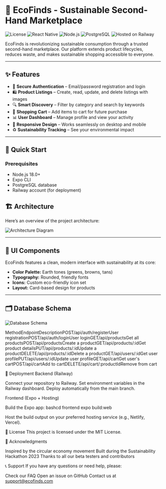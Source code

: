 # 🌱 EcoFinds - Sustainable Second-Hand Marketplace

![License](https://img.shields.io/badge/license-MIT-blue.svg)
![React Native](https://img.shields.io/badge/React%20Native-0.72.0-61dafb.svg)
![Node.js](https://img.shields.io/badge/Node.js-18.0%2B-green.svg)
![PostgreSQL](https://img.shields.io/badge/PostgreSQL-15.0-336791.svg)
![Hosted on Railway](https://img.shields.io/badge/Hosted%20on-Railway-0B0D0E.svg)

EcoFinds is revolutionizing sustainable consumption through a trusted second-hand marketplace. Our platform extends product lifecycles, reduces waste, and makes sustainable shopping accessible to everyone.

---

## ✨ Features

- 🔐 **Secure Authentication** – Email/password registration and login
- 🛍️ **Product Listings** – Create, read, update, and delete listings with images
- 🔍 **Smart Discovery** – Filter by category and search by keywords
- 🛒 **Shopping Cart** – Add items to cart for future purchase
- 📊 **User Dashboard** – Manage profile and view your activity
- 📱 **Responsive Design** – Works seamlessly on desktop and mobile
- ♻️ **Sustainability Tracking** – See your environmental impact

---

## 🚀 Quick Start

### Prerequisites

- Node.js 18.0+
- Expo CLI
- PostgreSQL database
- Railway account (for deployment)



## 🏗️ Architecture

Here’s an overview of the project architecture:

![Architecture Diagram](https://github.com/shrey3108/VirtualCommunity_TS/blob/main/deepseek_mermaid_20250906_d8f80d.png)

---

## 🎨 UI Components

EcoFinds features a clean, modern interface with sustainability at its core:

- **Color Palette:** Earth tones (greens, browns, tans)  
- **Typography:** Rounded, friendly fonts  
- **Icons:** Custom eco-friendly icon set  
- **Layout:** Card-based design for products  

---

## 🗂️ Database Schema

![Database Schema](https://github.com/shrey3108/VirtualCommunity_TS/blob/main/deepseek_mermaid_20250906_86d6b8.png)







































































MethodEndpointDescriptionPOST/api/auth/registerUser registrationPOST/api/auth/loginUser loginGET/api/productsGet all productsPOST/api/productsCreate a productGET/api/products/:idGet product detailsPUT/api/products/:idUpdate a productDELETE/api/products/:idDelete a productGET/api/users/:idGet user profilePUT/api/users/:idUpdate user profileGET/api/cartGet user's cartPOST/api/cartAdd to cartDELETE/api/cart/:productIdRemove from cart

🚀 Deployment
Backend (Railway)

Connect your repository to Railway.
Set environment variables in the Railway dashboard.
Deploy automatically from the main branch.

Frontend (Expo + Hosting)


Build the Expo app:
bashcd frontend
expo build:web


Host the build output on your preferred hosting service (e.g., Netlify, Vercel).



📝 License
This project is licensed under the MIT License.

🙏 Acknowledgments

Inspired by the circular economy movement
Built during the Sustainability Hackathon 2023
Thanks to all our beta testers and contributors


📞 Support
If you have any questions or need help, please:

Check our FAQ
Open an issue on GitHub
Contact us at support@ecofinds.com
